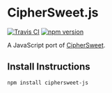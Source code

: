 # CipherSweet.js


[![Travis CI](https://travis-ci.org/paragonie/ciphersweet-js.svg?branch=master)](https://travis-ci.org/paragonie/ciphersweet-js)
[![npm version](https://img.shields.io/npm/v/ciphersweet-js.svg)](https://npm.im/ciphersweet-js)

A JavaScript port of [CipherSweet](https://github.com/paragonie/ciphersweet). 

## Install Instructions

```
npm install ciphersweet-js 
```
